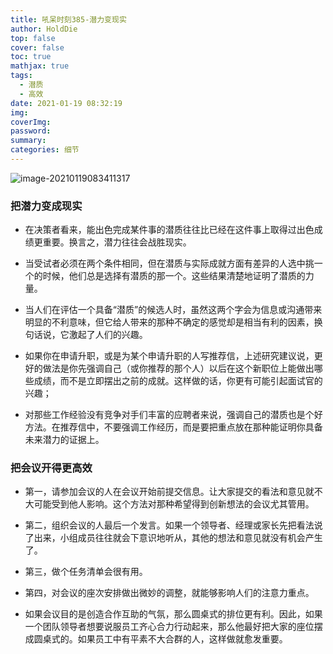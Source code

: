 ```yaml
---
title: 吼呆时刻385-潜力变现实
author: HoldDie
top: false
cover: false
toc: true
mathjax: true
tags:
  - 潜质
  - 高效
date: 2021-01-19 08:32:19
img:
coverImg:
password:
summary:
categories: 细节
---
```


![image-20210119083411317](https://cdn.jsdelivr.net/gh/HoldDie/img1/20210119083411.png)

### 把潜力变成现实

- 在决策者看来，能出色完成某件事的潜质往往比已经在这件事上取得过出色成绩更重要。换言之，潜力往往会战胜现实。

- 当受试者必须在两个条件相同，但在潜质与实际成就方面有差异的人选中挑一个的时候，他们总是选择有潜质的那一个。这些结果清楚地证明了潜质的力量。

- 当人们在评估一个具备“潜质”的候选人时，虽然这两个字会为信息或沟通带来明显的不利意味，但它给人带来的那种不确定的感觉却是相当有利的因素，换句话说，它激起了人们的兴趣。

- 如果你在申请升职，或是为某个申请升职的人写推荐信，上述研究建议说，更好的做法是你先强调自己（或你推荐的那个人）以后在这个新职位上能做出哪些成绩，而不是立即摆出之前的成就。这样做的话，你更有可能引起面试官的兴趣；

- 对那些工作经验没有竞争对手们丰富的应聘者来说，强调自己的潜质也是个好方法。在推荐信中，不要强调工作经历，而是要把重点放在那种能证明你具备未来潜力的证据上。

### 把会议开得更高效

- 第一，请参加会议的人在会议开始前提交信息。让大家提交的看法和意见就不大可能受到他人影响。这个方法对那种希望得到创新想法的会议尤其管用。

- 第二，组织会议的人最后一个发言。如果一个领导者、经理或家长先把看法说了出来，小组成员往往就会下意识地听从，其他的想法和意见就没有机会产生了。

- 第三，做个任务清单会很有用。

- 第四，对会议的座次安排做出微妙的调整，就能够影响人们的注意力重点。

- 如果会议目的是创造合作互助的气氛，那么圆桌式的排位更有利。因此，如果一个团队领导者想要说服员工齐心合力行动起来，那么他最好把大家的座位摆成圆桌式的。如果员工中有平素不大合群的人，这样做就愈发重要。